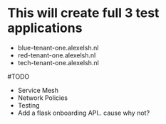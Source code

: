 # This will create full 3 test applications 
* blue-tenant-one.alexelsh.nl
* red-tenant-one.alexelsh.nl
* tech-tenant-one.alexelsh.nl

#TODO
* Service Mesh
* Network Policies
* Testing
* Add a flask onboarding API.. cause why not?
